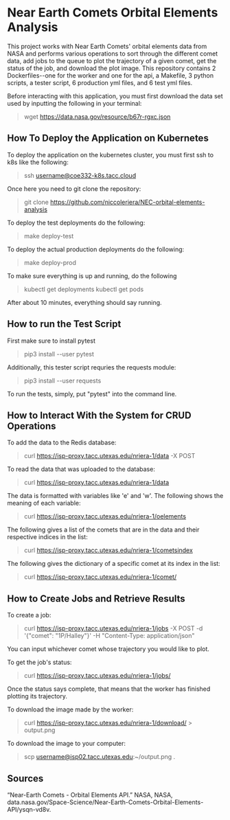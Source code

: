 # Near Earth Comets Orbital Elements Analysis

This project works with Near Earth Comets' orbital elements data from NASA and performs various operations to sort through the different comet data, add jobs to the queue to plot the trajectory of a given comet, get the status of the job, and download the plot image. This repository contains 2 Dockerfiles--one for the worker and one for the api, a Makefile, 3 python scripts, a tester script, 6 production yml files, and 6 test yml files.

Before interacting with this application, you must first download the data set used by inputting the following in your terminal:

> wget https://data.nasa.gov/resource/b67r-rgxc.json

## How To Deploy the Application on Kubernetes
To deploy the application on the kubernetes cluster, you must first ssh to k8s like the following:
> ssh username@coe332-k8s.tacc.cloud

Once here you need to git clone the repository:
> git clone https://github.com/niccoleriera/NEC-orbital-elements-analysis

To deploy the test deployments do the following: 
> make deploy-test

To deploy the actual production deployments do the following:
> make deploy-prod

To make sure everything is up and running, do the following
> kubectl get deployments
> kubectl get pods

After about 10 minutes, everything should say running.

## How to run the Test Script
First make sure to install pytest
> pip3 install --user pytest

Additionally, this tester script requries the requests module:
> pip3 install --user requests

To run the tests, simply, put "pytest" into the command line.

## How to Interact With the System for CRUD Operations
To add the data to the Redis database:
> curl https://isp-proxy.tacc.utexas.edu/nriera-1/data -X POST 

To read the data that was uploaded to the database:
> curl https://isp-proxy.tacc.utexas.edu/nriera-1/data 

The data is formatted with variables like 'e' and 'w'. The following shows the meaning of each variable:
> curl https://isp-proxy.tacc.utexas.edu/nriera-1/oelements

The following gives a list of the comets that are in the data and their respective indices in the list:
> curl https://isp-proxy.tacc.utexas.edu/nriera-1/cometsindex

The following gives the dictionary of a specific comet at its index in the list:
> curl https://isp-proxy.tacc.utexas.edu/nriera-1/comet/<index> 

## How to Create Jobs and Retrieve Results
To create a job:
> curl https://isp-proxy.tacc.utexas.edu/nriera-1/jobs -X POST -d '{"comet": "1P/Halley"}' -H "Content-Type: application/json"

You can input whichever comet whose trajectory you would like to plot. 

To get the job's status:
> curl https://isp-proxy.tacc.utexas.edu/nriera-1/jobs/<jid> 

Once the status says complete, that means that the worker has finished plotting its trajectory. 

To download the image made by the worker:
> curl https://isp-proxy.tacc.utexas.edu/nriera-1/download/<jid> > output.png

To download the image to your computer:
> scp username@isp02.tacc.utexas.edu:~/output.png .

## Sources
“Near-Earth Comets - Orbital Elements API.” NASA, NASA, data.nasa.gov/Space-Science/Near-Earth-Comets-Orbital-Elements-API/ysqn-vd8v. 
